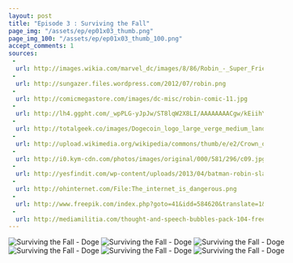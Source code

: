 ```yaml
---
layout: post
title: "Episode 3 : Surviving the Fall"
page_img: "/assets/ep/ep01x03_thumb.png"
page_img_100: "/assets/ep/ep01x03_thumb_100.png"
accept_comments: 1
sources:
 - 
  url: http://images.wikia.com/marvel_dc/images/8/86/Robin_-_Super_Friends_01.jpg
 - 
  url: http://sungazer.files.wordpress.com/2012/07/robin.png
 - 
  url: http://comicmegastore.com/images/dc-misc/robin-comic-11.jpg
 - 
  url: http://lh4.ggpht.com/_wpPLG-yJpJw/ST8lqW2X8LI/AAAAAAAACgw/kEiihYBlnOs/s400/Robintrips2.jpg
 - 
  url: http://totalgeek.co/images/Dogecoin_logo_large_verge_medium_landscape.png
 - 
  url: http://upload.wikimedia.org/wikipedia/commons/thumb/e/e2/Crown_of_Orl%C3%A9ans.svg/363px-Crown_of_Orl%C3%A9ans.svg.png
 - 
  url: http://i0.kym-cdn.com/photos/images/original/000/581/296/c09.jpg
 - 
  url: http://yesfindit.com/wp-content/uploads/2013/04/batman-robin-slap-se2y3xby.jpg
 - 
  url: http://ohinternet.com/File:The_internet_is_dangerous.png
 - 
  url: http://www.freepik.com/index.php?goto=41&idd=584620&translate=1&url=aHR0cDovL3d3dy56Y29vbC5jb20uY24vZ2Z4L1pNemMwTVRZPS5odG1s_frame_064.jpg
 - 
  url: http://mediamilitia.com/thought-and-speech-bubbles-pack-104-free-vectors-and-images/
---
```



<div style="margin-left: auto; margin-right: auto; width: 600px;">
	<img src="/assets/ep/ep01x03_01.png" alt="Surviving the Fall - Doge" />
	<img src="/assets/ep/ep01x03_02.png" alt="Surviving the Fall - Doge" />
	<img src="/assets/ep/ep01x03_03.png" alt="Surviving the Fall - Doge" />
	<img src="/assets/ep/ep01x03_04.png" alt="Surviving the Fall - Doge" />
	<img src="/assets/ep/ep01x03_05.png" alt="Surviving the Fall - Doge" />
	<img src="/assets/ep/ep01x03_06.png" alt="Surviving the Fall - Doge" />
</div>
